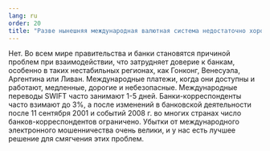 ```yaml
---
lang: ru
order: 20
title: "Разве нынешняя международная валютная система недостаточно хороша?"
---
```


Нет. Во всем мире правительства и банки становятся причиной проблем при взаимодействии, что затрудняет доверие к банкам, особенно в таких нестабильных регионах, как Гонконг, Венесуэла, Аргентина или Ливан. Международные платежи, когда они доступны и работают, медленные, дорогие и небезопасные. Международные переводы SWIFT часто занимают 1-5 дней. Банки-корреспонденты часто взимают до 3%, а после изменений в банковской деятельности после 11 сентября 2001 и событий 2008 г. во многих странах число банков-корреспондентов ограничено. Убытки от международного электронного мошенничества очень велики, и у нас есть лучшее решение для смягчения этих проблем.
